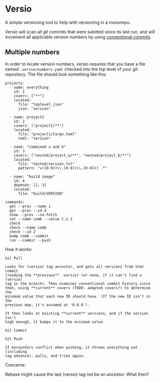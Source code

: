 # Versio

A simple versioning tool to help with versioning in a monorepo.

Versio will scan all git commits that were subitted since its last run,
and will increment all applicable version numbers by using [conventional
commits](https://www.conventionalcommits.org/en/v1.0.0/)

## Multiple numbers

In order to locate version numbers, versio requires that you have a file
named `.versio/numbers.yaml` checked into the top level of your git
repository. The file should look something like this:

```
projects:
  - name: everything
    id: 1
    covers: ["**"]
    located:
      file: "toplevel.json"
      json: "version"

  - name: project1
    id: 2
    covers: ["project1/**"]
    located:
      file: "project1/Cargo.toml"
      toml: "version"

  - name: "combined a and b"
    id: 3
    covers: ["nested/project_a/**", "nested/project_b/**"]
    located:
      file: "nested/version.txt"
      pattern: "v([0-9]+\\.[0-9]+\\.[0-9]+) .*"

  - name: "build image"
    id: 4
    depends: [2, 3]
    located:
      file: "build/VERSION"
```

```
commands:
  get --prev --name 1
  get --prev --id 4  
  show --prev --no-fetch
  set --name comb --value 1.2.3
  check
  check --name comb
  check --id 2
  bump comb --commit
  run --commit --push
```

How it works:

```
Git Pull

Looks for (versio) tag ancestor, and gets all versions from that commit
(reading the **previous** .versio) (or none, if it can't find a (versio)
tag in the branch). Then examines conventional commit history since
then, using **current** covers (TODO: adapted covers?) to determine the
minimum value that each new ID should have. (If the new ID isn't in the
previous map, it's assumed at '0.0.0').

It then looks at existing **current** versions, and if the version isn't
high enough, it bumps it to the minimum value.

Git Commit

Git Push

If encounters conflict when pushing, it throws everything out (including
tag advance), pulls, and tries again.
```

Concerns:

Rebase might cause the last (versio) tag not be an ancestor. What then?
